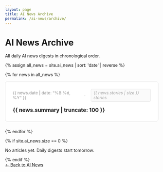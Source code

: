 ```yaml
---
layout: page
title: AI News Archive
permalink: /ai-news/archive/
---
```


# AI News Archive

All daily AI news digests in chronological order.


{% assign all_news = site.ai_news | sort: 'date' | reverse %}

{% for news in all_news %}
<div style="margin-bottom: 1.5rem;">
  <a href="{{ news.url | relative_url }}" style="text-decoration: none; display: block;">
    <div class="article-card" style="padding: 1.5rem; border: 1px solid #e5e5e5; border-radius: 8px; background: white; transition: all 0.2s ease; cursor: pointer;" onmouseover="this.style.boxShadow='0 4px 12px rgba(0,0,0,0.1)'; this.style.transform='translateY(-2px)'" onmouseout="this.style.boxShadow='none'; this.style.transform='translateY(0)'">
      <div class="article-meta" style="display: flex; justify-content: space-between; align-items: center; margin-bottom: 1rem; color: #a3a3a3; font-size: 0.85rem;">
        <span class="article-date" style="font-weight: 500;">{{ news.date | date: "%B %d, %Y" }}</span>
        <span class="article-separator" style="color: #e5e5e5; margin: 0 1rem; font-weight: 300; font-size: 0.8rem;">•</span>
        <span class="article-count" style="font-style: italic; background: #fafafa; padding: 0.25rem 0.5rem; border-radius: 4px; border: 1px solid #e5e5e5;">{{ news.stories | size }} stories</span>
      </div>
      <h3 style="margin: 0; font-size: 1.1rem; line-height: 1.4; color: #1a1a1a;">{{ news.summary | truncate: 100 }}</h3>
    </div>
  </a>
</div>
{% endfor %}

{% if site.ai_news.size == 0 %}
<div class="no-news">
  <p>No articles yet. Daily digests start tomorrow.</p>
</div>
{% endif %}


<div class="back-to-news">
  <a href="/ai-news/">← Back to AI News</a>
</div> 